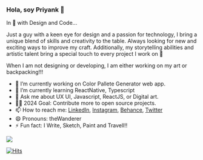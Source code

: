 ### Hola, soy Priyank 👋

In 💙 with Design and Code...

Just a guy with a keen eye for design and a passion for technology, I bring a unique blend of skills and creativity to the table. 
Always looking for new and exciting ways to improve my craft. Additionally, my storytelling abilities and artistic talent bring a special touch to every project I work on 🫡

When I am not designing or developing, I am either working on my art or backpacking!!!

- 🔭 I’m currently working on Color Pallete Generator web app.
- 🌱 I’m currently learning ReactNative, Typescript<!-- - 👯 I’m looking to collaborate on ... - 🤔 I’m looking for help with Color Pallete Generator web app-->
- 💬 Ask me about UX UI, Javascript, ReactJS, or Digital art.
- ✍🏻 2024 Goal: Contribute more to open source projects.
- 📫 How to reach me: [LinkedIn](https://www.linkedin.com/in/priyankdeep78/),  [Instagram](https://www.instagram.com/the_wanderer_artist/), [Behance](https://www.behance.net/priyankdeep78), [Twitter](https://twitter.com/priyankdeep78)
- 😄 Pronouns: theWanderer
- ⚡ Fun fact: I Write, Sketch, Paint and Travell!!

<img src = "https://github-readme-stats.vercel.app/api?username=theWanderer78&&show_icons=true&title_color=ffffff&icon_color=bb2acf&text_color=daf7dc&bg_color=242526 " >

[![Hits](https://hits.seeyoufarm.com/api/count/incr/badge.svg?url=https%3A%2F%2Fgithub.com%2FtheWanderer78&count_bg=%23393939&title_bg=%233402BA&icon=gimp.svg&icon_color=%23E7E7E7&title=Visitors&edge_flat=false)](https://hits.seeyoufarm.com)
